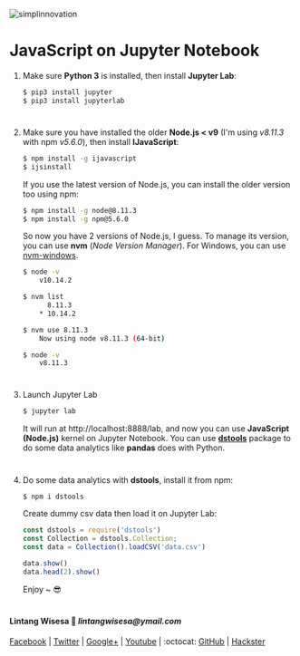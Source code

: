 
![simplinnovation](https://4.bp.blogspot.com/-f7YxPyqHAzY/WJ6VnkvE0SI/AAAAAAAADTQ/0tDQPTrVrtMAFT-q-1-3ktUQT5Il9FGdQCLcB/s350/simpLINnovation1a.png)

# JavaScript on Jupyter Notebook

1. Make sure __Python 3__ is installed, then install __Jupyter Lab__:

    ```bash
    $ pip3 install jupyter
    $ pip3 install jupyterlab
    ```

#

2. Make sure you have installed the older __Node.js < v9__ (I'm using _v8.11.3_ with npm _v5.6.0_), then install __IJavaScript__:

    ```bash
    $ npm install -g ijavascript
    $ ijsinstall
    ```

    If you use the latest version of Node.js, you can install the older version too using npm:

    ```bash
    $ npm install -g node@8.11.3
    $ npm install -g npm@5.6.0
    ```
    
    So now you have 2 versions of Node.js, I guess. To manage its version, you can use __nvm__ (_Node Version Manager_). For Windows, you can use [nvm-windows](https://github.com/coreybutler/nvm-windows).

    ```bash
    $ node -v
        v10.14.2

    $ nvm list
          8.11.3
        * 10.14.2

    $ nvm use 8.11.3
        Now using node v8.11.3 (64-bit)
    
    $ node -v
        v8.11.3
    ```

#

3. Launch Jupyter Lab

    ```bash
    $ jupyter lab 
    ```
    
    It will run at http://localhost:8888/lab, and now you can use __JavaScript (Node.js)__ kernel on Jupyter Notebook. You can use [__dstools__](https://www.npmjs.com/package/dstools) package to do some data analytics like __pandas__ does with Python.

#

4. Do some data analytics with __dstools__, install it from npm:

    ```bash
    $ npm i dstools
    ```

    Create dummy csv data then load it on Jupyter Lab:

    ```javascript
    const dstools = require('dstools')
    const Collection = dstools.Collection;
    const data = Collection().loadCSV('data.csv')

    data.show()
    data.head(2).show()
    ```

    Enjoy ~ 😎

#

#### Lintang Wisesa :love_letter: _lintangwisesa@ymail.com_

[Facebook](https://www.facebook.com/lintangbagus) | 
[Twitter](https://twitter.com/Lintang_Wisesa) |
[Google+](https://plus.google.com/u/0/+LintangWisesa1) |
[Youtube](https://www.youtube.com/user/lintangbagus) | 
:octocat: [GitHub](https://github.com/LintangWisesa) |
[Hackster](https://www.hackster.io/lintangwisesa)